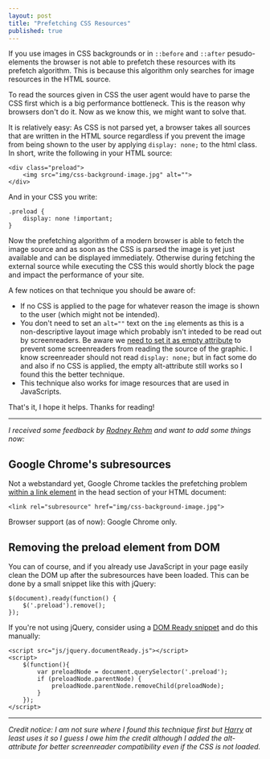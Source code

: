 ```yaml
---
layout: post
title: "Prefetching CSS Resources"
published: true
---
```


If you use images in CSS backgrounds or in `::before` and `::after` pesudo-elements the browser is not able to prefetch these resources with its prefetch algorithm. This is because this algorithm only searches for image resources in the HTML source.

To read the sources given in CSS the user agent would have to parse the CSS first which is a big performance bottleneck. This is the reason why browsers don't do it. Now as we know this, we might want to solve that.

It is relatively easy: As CSS is not parsed yet, a browser takes all sources that are written in the HTML source regardless if you prevent the image from being shown to the user by applying `display: none;` to the html class. In short, write the following in your HTML source:

	<div class="preload">
		<img src="img/css-background-image.jpg" alt="">
	</div>

And in your CSS you write:

	.preload {
		display: none !important;
	}

Now the prefetching algorithm of a modern browser is able to fetch the image source and as soon as the CSS is parsed the image is yet just available and can be displayed immediately. Otherwise during fetching the external source while executing the CSS this would shortly block the page and impact the performance of your site.

A few notices on that technique you should be aware of:

- If no CSS is applied to the page for whatever reason the image is shown to the user (which might not be intended).
- You don't need to set an `alt=""` text on the `img` elements as this is a non-descriptive layout image which probably isn't inteded to be read out by screenreaders. Be aware we [need to set it as empty attribute](http://webaim.org/techniques/images/alt_text#decorative) to prevent some screenreaders from reading the source of the graphic. I know screenreader should not read `display: none;` but in fact some do and also if no CSS is applied, the empty alt-attribute still works so I found this the better technique.
- This technique also works for image resources that are used in JavaScripts.

That's it, I hope it helps. Thanks for reading!

----

_I received some feedback by [Rodney Rehm](http://rodneyrehm.de/en/) and want to add some things now:_

## Google Chrome's subresources

Not a webstandard yet, Google Chrome tackles the prefetching problem [within a link element](http://www.chromium.org/spdy/link-headers-and-server-hint/link-rel-subresource) in the head section of your HTML document:

	<link rel="subresource" href="img/css-background-image.jpg">

Browser support (as of now): Google Chrome only.

## Removing the preload element from DOM

You can of course, and if you already use JavaScript in your page easily clean the DOM up after the subresources have been loaded. This can be done by a small snippet like this with jQuery:

	$(document).ready(function() {
		$('.preload').remove();
	});

If you're not using jQuery, consider using a [DOM Ready snippet](https://github.com/addyosmani/jquery.parts/blob/master/jquery.documentReady.js) and do this manually:

	<script src="js/jquery.documentReady.js"></script>
	<script>
		$(function(){
			var preloadNode = document.querySelector('.preload');
			if (preloadNode.parentNode) {
				preloadNode.parentNode.removeChild(preloadNode);
			}
		});
	</script>

----


_Credit notice: I am not sure where I found this technique first but [Harry](http://csswizardry.com/) at least uses it so I guess I owe him the credit although I added the alt-attribute for better screenreader compatibility even if the CSS is not loaded._
